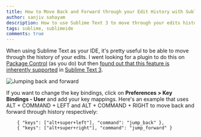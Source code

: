 ```yaml
---
title: How to Move Back and Forward through your Edit History with Sublime Text
author: sanjiv sahayam
description: How to use Sublime Text 3 to move through your edits history.
tags: sublime, sublimeide
comments: true
---
```


When using Sublime Text as your IDE, it's pretty useful to be able to move through the history of your edits. I went looking for a plugin to do this on [Package Control](https://packagecontrol.io) (as you do) but then [found out that this feature is inherently supported](https://packagecontrol.io/packages/Edit%20History) in [Sublime Text 3](http://www.sublimetext.com/3).

![Jumping back and forward](/images/sublime-jump-back-and-forward-through-history.jpg)

If you want to change the key bindings, click on __Preferences > Key Bindings - User__ and add your key mappings. Here's an example that uses ALT + COMMAND + LEFT and ALT + COMMAND + RIGHT to move back and forward through history respectively:

```{.command .scrollx}
    { "keys": ["alt+super+left"], "command": "jump_back" },
    { "keys": ["alt+super+right"], "command": "jump_forward" }
```
